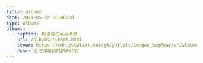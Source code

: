 ```yaml
---
title: albums
date: 2021-05-22 16:40:08
type: albums
albums:
  - caption: 和璐璐的点点滴滴
    url: /albums/sunset.html
    cover: https://cdn.jsdelivr.net/gh/yhjlulu/images_bag@master/albums/with_lulu.3zpeviu3sze0.jpg
    desc: 还记得最初的那头红发
---
```

